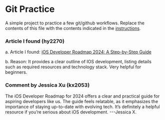 # Git Practice

A simple project to practice a few git/github workflows. Replace the contents of this file with the contents indicated in the [instructions](./instructions.md).


### Article I found (hy2270)
a. Article I found: [iOS Developer Roadmap 2024: A Step-by-Step Guide](https://codei5.com/ios-developer-roadmap-2024-a-step-by-step-guide/)

b. Reason: It provides a clear outline of IOS development, listing details such as required resources and technology stack. Very helpful for beginners.

### Comment by Jessica Xu (kx2053)
The iOS Developer Roadmap for 2024 offers a clear and practical guide for aspiring developers like us. The guide feels relatable, as it emphasizes the importance of staying up-to-date with evolving tech. It’s definitely a helpful resource if you’re serious about iOS development. ---Jessica X.





